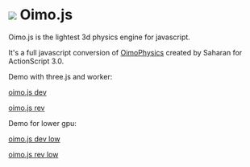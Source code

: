 <img src="http://lo-th.github.io/Oimo.js/images/logo64.png"/>  Oimo.js 
=========

Oimo.js is the lightest 3d physics engine for javascript.

It's a full javascript conversion of [OimoPhysics](https://github.com/saharan/OimoPhysics) created by Saharan for ActionScript 3.0.<br>


Demo with three.js and worker:

[oimo.js dev](http://lo-th.github.io/Oimo.js/index.html)

[oimo.js rev](http://lo-th.github.io/Oimo.js/index_rev.html)

Demo for lower gpu:

[oimo.js dev low](http://lo-th.github.io/Oimo.js/index_low.html)

[oimo.js rev low](http://lo-th.github.io/Oimo.js/index_rev_low.html)
